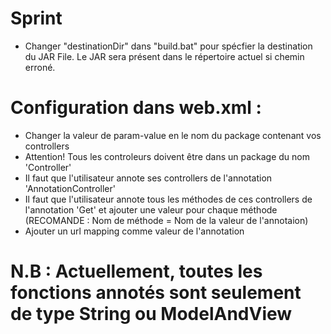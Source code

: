 # Sprint

- Changer "destinationDir" dans "build.bat" pour spécfier la destination du JAR File. Le JAR sera présent dans le répertoire actuel si chemin erroné.


# Configuration dans web.xml : 

- Changer la valeur de param-value en le nom du package contenant vos controllers 
- Attention! Tous les controleurs doivent être dans un package du nom 'Controller'
- Il faut que l'utilisateur annote ses controllers de l'annotation 'AnnotationController'
- Il faut que l'utilisateur annote tous les méthodes de ces controllers de l'annotation 'Get' et ajouter une valeur pour chaque méthode
(RECOMANDE : Nom de méthode = Nom de la valeur de l'annotaion)
- Ajouter un url mapping comme valeur de l'annotation

# N.B :  Actuellement, toutes les fonctions annotés sont seulement de type String ou ModelAndView